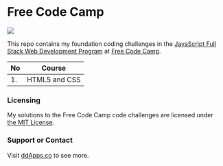 Free Code Camp
==============
![](https://raw.githubusercontent.com/duliodenis/freecodecamp/master/art/freecodecamp.png)

This repo contains my foundation coding challenges in the [JavaScript Full Stack Web Development Program](http://freecodecamp.com/duliodenis/) at [Free Code Camp](http://www.freecodecamp.com/).

No  | Course
------------- | -------------
1. | HTML5 and CSS

### Licensing
My solutions to the Free Code Camp code challenges are licensed under [the MIT License](https://github.com/duliodenis/freecodecamp/blob/master/LICENSE).

### Support or Contact
Visit [ddApps.co](http://ddapps.co) to see more.
